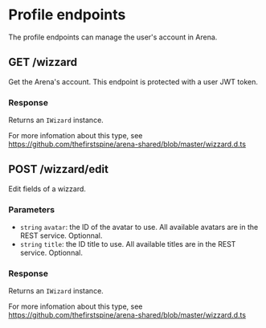 # Profile endpoints

The profile endpoints can manage the user's account in Arena.

## GET /wizzard

Get the Arena's account. This endpoint is protected with a user JWT token.

### Response

Returns an `IWizard` instance.

For more infomation about this type, see <https://github.com/thefirstspine/arena-shared/blob/master/wizzard.d.ts>

## POST /wizzard/edit

Edit fields of a wizzard.

### Parameters

- `string` `avatar`: the ID of the avatar to use. All available avatars are in the REST service. Optionnal.
- `string` `title`: the ID title to use. All available titles are in the REST service. Optionnal.

### Response

Returns an `IWizard` instance.

For more infomation about this type, see <https://github.com/thefirstspine/arena-shared/blob/master/wizzard.d.ts>
